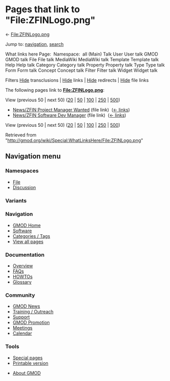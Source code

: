 <div id="mw-page-base" class="noprint">

</div>

<div id="mw-head-base" class="noprint">

</div>

<div id="content" class="mw-body" role="main">

<span id="top"></span>

<div id="mw-js-message" style="display:none;">

</div>



# <span dir="auto">Pages that link to "File:ZFINLogo.png"</span>

<div id="bodyContent">

<div id="contentSub">

← [File:ZFINLogo.png](/wiki/File:ZFINLogo.png "File:ZFINLogo.png")

</div>

<div id="jump-to-nav" class="mw-jump">

Jump to: [navigation](#mw-navigation), [search](#p-search)

</div>

<div id="mw-content-text">

What links here Page:  Namespace:  all (Main) Talk User User talk GMOD
GMOD talk File File talk MediaWiki MediaWiki talk Template Template talk
Help Help talk Category Category talk Property Property talk Type Type
talk Form Form talk Concept Concept talk Filter Filter talk Widget
Widget talk

Filters
[Hide](/mediawiki/index.php?title=Special:WhatLinksHere/File:ZFINLogo.png&hidetrans=1 "Special:WhatLinksHere/File:ZFINLogo.png")
transclusions \|
[Hide](/mediawiki/index.php?title=Special:WhatLinksHere/File:ZFINLogo.png&hidelinks=1 "Special:WhatLinksHere/File:ZFINLogo.png")
links \|
[Hide](/mediawiki/index.php?title=Special:WhatLinksHere/File:ZFINLogo.png&hideredirs=1 "Special:WhatLinksHere/File:ZFINLogo.png")
redirects \|
[Hide](/mediawiki/index.php?title=Special:WhatLinksHere/File:ZFINLogo.png&hideimages=1 "Special:WhatLinksHere/File:ZFINLogo.png")
file links

The following pages link to
**[File:ZFINLogo.png](/wiki/File:ZFINLogo.png "File:ZFINLogo.png")**:

View (previous 50 \| next 50)
([20](/mediawiki/index.php?title=Special:WhatLinksHere/File:ZFINLogo.png&limit=20 "Special:WhatLinksHere/File:ZFINLogo.png")
\|
[50](/mediawiki/index.php?title=Special:WhatLinksHere/File:ZFINLogo.png&limit=50 "Special:WhatLinksHere/File:ZFINLogo.png")
\|
[100](/mediawiki/index.php?title=Special:WhatLinksHere/File:ZFINLogo.png&limit=100 "Special:WhatLinksHere/File:ZFINLogo.png")
\|
[250](/mediawiki/index.php?title=Special:WhatLinksHere/File:ZFINLogo.png&limit=250 "Special:WhatLinksHere/File:ZFINLogo.png")
\|
[500](/mediawiki/index.php?title=Special:WhatLinksHere/File:ZFINLogo.png&limit=500 "Special:WhatLinksHere/File:ZFINLogo.png"))

- [News/ZFIN Project Manager
  Wanted](/wiki/News/ZFIN_Project_Manager_Wanted "News/ZFIN Project Manager Wanted")
  (file link) ‎ <span class="mw-whatlinkshere-tools">([←
  links](/mediawiki/index.php?title=Special:WhatLinksHere&target=News%2FZFIN+Project+Manager+Wanted "Special:WhatLinksHere"))</span>
- [News/ZFIN Software Dev
  Manager](/wiki/News/ZFIN_Software_Dev_Manager "News/ZFIN Software Dev Manager")
  (file link) ‎ <span class="mw-whatlinkshere-tools">([←
  links](/mediawiki/index.php?title=Special:WhatLinksHere&target=News%2FZFIN+Software+Dev+Manager "Special:WhatLinksHere"))</span>

View (previous 50 \| next 50)
([20](/mediawiki/index.php?title=Special:WhatLinksHere/File:ZFINLogo.png&limit=20 "Special:WhatLinksHere/File:ZFINLogo.png")
\|
[50](/mediawiki/index.php?title=Special:WhatLinksHere/File:ZFINLogo.png&limit=50 "Special:WhatLinksHere/File:ZFINLogo.png")
\|
[100](/mediawiki/index.php?title=Special:WhatLinksHere/File:ZFINLogo.png&limit=100 "Special:WhatLinksHere/File:ZFINLogo.png")
\|
[250](/mediawiki/index.php?title=Special:WhatLinksHere/File:ZFINLogo.png&limit=250 "Special:WhatLinksHere/File:ZFINLogo.png")
\|
[500](/mediawiki/index.php?title=Special:WhatLinksHere/File:ZFINLogo.png&limit=500 "Special:WhatLinksHere/File:ZFINLogo.png"))

</div>

<div class="printfooter">

Retrieved from
"<http://gmod.org/wiki/Special:WhatLinksHere/File:ZFINLogo.png>"

</div>

<div id="catlinks" class="catlinks catlinks-allhidden">

</div>

<div class="visualClear">

</div>

</div>

</div>

<div id="mw-navigation">

## Navigation menu

<div id="mw-head">



<div id="left-navigation">

<div id="p-namespaces" class="vectorTabs" role="navigation"
aria-labelledby="p-namespaces-label">

### Namespaces

- <span id="ca-nstab-image"><a href="/wiki/File:ZFINLogo.png" accesskey="c"
  title="View the file page [c]">File</a></span>
- <span id="ca-talk"><a
  href="/mediawiki/index.php?title=File_talk:ZFINLogo.png&amp;action=edit&amp;redlink=1"
  accesskey="t"
  title="Discussion about the content page [t]">Discussion</a></span>

</div>

<div id="p-variants" class="vectorMenu emptyPortlet" role="navigation"
aria-labelledby="p-variants-label">

### 

### Variants[](#)

<div class="menu">

</div>

</div>

</div>

<div id="right-navigation">





</div>



</div>

</div>

</div>

<div id="mw-panel">

<div id="p-logo" role="banner">

<a href="/wiki/Main_Page"
style="background-image: url(http://gmod.org/images/GMOD-cogs.png);"
title="Visit the main page"></a>

</div>

<div id="p-Navigation" class="portal" role="navigation"
aria-labelledby="p-Navigation-label">

### Navigation

<div class="body">

- <span id="n-GMOD-Home">[GMOD Home](/wiki/Main_Page)</span>
- <span id="n-Software">[Software](/wiki/GMOD_Components)</span>
- <span id="n-Categories-.2F-Tags">[Categories /
  Tags](/wiki/Categories)</span>
- <span id="n-View-all-pages">[View all
  pages](/wiki/Special:AllPages)</span>

</div>

</div>

<div id="p-Documentation" class="portal" role="navigation"
aria-labelledby="p-Documentation-label">

### Documentation

<div class="body">

- <span id="n-Overview">[Overview](/wiki/Overview)</span>
- <span id="n-FAQs">[FAQs](/wiki/Category:FAQ)</span>
- <span id="n-HOWTOs">[HOWTOs](/wiki/Category:HOWTO)</span>
- <span id="n-Glossary">[Glossary](/wiki/Glossary)</span>

</div>

</div>

<div id="p-Community" class="portal" role="navigation"
aria-labelledby="p-Community-label">

### Community

<div class="body">

- <span id="n-GMOD-News">[GMOD News](/wiki/GMOD_News)</span>
- <span id="n-Training-.2F-Outreach">[Training /
  Outreach](/wiki/Training_and_Outreach)</span>
- <span id="n-Support">[Support](/wiki/Support)</span>
- <span id="n-GMOD-Promotion">[GMOD
  Promotion](/wiki/GMOD_Promotion)</span>
- <span id="n-Meetings">[Meetings](/wiki/Meetings)</span>
- <span id="n-Calendar">[Calendar](/wiki/Calendar)</span>

</div>

</div>

<div id="p-tb" class="portal" role="navigation"
aria-labelledby="p-tb-label">

### Tools

<div class="body">

- <span id="t-specialpages"><a href="/wiki/Special:SpecialPages" accesskey="q"
  title="A list of all special pages [q]">Special pages</a></span>
- <span id="t-print"><a
  href="/mediawiki/index.php?title=Special:WhatLinksHere/File:ZFINLogo.png&amp;printable=yes"
  rel="alternate" accesskey="p"
  title="Printable version of this page [p]">Printable version</a></span>

</div>

</div>

</div>

</div>

<div id="footer" role="contentinfo">

- <span id="footer-places-about">[About
  GMOD](/wiki/GMOD:About "GMOD:About")</span>

<!-- -->






</div>
